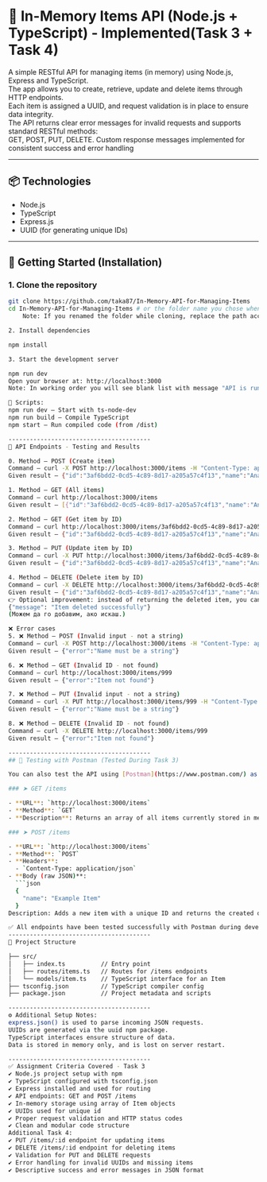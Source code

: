 # 🧠 In-Memory Items API (Node.js + TypeScript) - Implemented(Task 3 + Task 4)

A simple RESTful API for managing items (in memory) using Node.js, Express and TypeScript.  
The app allows you to create, retrieve, update and delete items through HTTP endpoints.  
Each item is assigned a UUID, and request validation is in place to ensure data integrity.  
The API returns clear error messages for invalid requests and supports standard RESTful methods:  
GET, POST, PUT, DELETE. Custom response messages implemented for consistent success and error handling

---

## 📦 Technologies

- Node.js
- TypeScript
- Express.js
- UUID (for generating unique IDs)

---

## 🚀 Getting Started (Installation)

### 1. Clone the repository

```bash
git clone https://github.com/taka87/In-Memory-API-for-Managing-Items
cd In-Memory-API-for-Managing-Items # or the folder name you chose when cloning
    Note: If you renamed the folder while cloning, replace the path accordingly.

2. Install dependencies

npm install

3. Start the development server

npm run dev
Open your browser at: http://localhost:3000
Note: In working order you will see blank list with message "API is running ⚙️" - Enjoy

🧰 Scripts:
npm run dev – Start with ts-node-dev
npm run build – Compile TypeScript
npm start – Run compiled code (from /dist)

----------------------------------------
📌 API Endpoints - Testing and Results

0. Method – POST (Create item)
Command – curl -X POST http://localhost:3000/items -H "Content-Type: application/json" -d "{\"name\": \"Ananas\"}"
Given result – {"id":"3af6bdd2-0cd5-4c89-8d17-a205a57c4f13","name":"Ananas"}

1. Method – GET (All items)
Command – curl http://localhost:3000/items
Given result – [{"id":"3af6bdd2-0cd5-4c89-8d17-a205a57c4f13","name":"Ananas"}]

2. Method – GET (Get item by ID)
Command – curl http://localhost:3000/items/3af6bdd2-0cd5-4c89-8d17-a205a57c4f13
Given result – {"id":"3af6bdd2-0cd5-4c89-8d17-a205a57c4f13","name":"Ananas"}

3. Method – PUT (Update item by ID)
Command – curl -X PUT http://localhost:3000/items/3af6bdd2-0cd5-4c89-8d17-a205a57c4f13 -H "Content-Type: application/json" -d "{\"name\": \"Ananas (updated)\"}"
Given result – {"id":"3af6bdd2-0cd5-4c89-8d17-a205a57c4f13","name":"Ananas (updated)"}

4. Method – DELETE (Delete item by ID)
Command – curl -X DELETE http://localhost:3000/items/3af6bdd2-0cd5-4c89-8d17-a205a57c4f13
Given result – {"id":"3af6bdd2-0cd5-4c89-8d17-a205a57c4f13","name":"Ananas (updated)"}
👉 Optional improvement: instead of returning the deleted item, you can return a message like:
{"message": "Item deleted successfully"}
(Можем да го добавим, ако искаш.)

❌ Error cases
5. ❌ Method – POST (Invalid input - not a string)
Command – curl -X POST http://localhost:3000/items -H "Content-Type: application/json" -d "{\"name\": 123}"
Given result – {"error":"Name must be a string"}

6. ❌ Method – GET (Invalid ID - not found)
Command – curl http://localhost:3000/items/999
Given result – {"error":"Item not found"}

7. ❌ Method – PUT (Invalid input - not a string)
Command – curl -X PUT http://localhost:3000/items/999 -H "Content-Type: application/json" -d "{\"name\": 123}"
Given result – {"error":"Name must be a string"}

8. ❌ Method – DELETE (Invalid ID - not found)
Command – curl -X DELETE http://localhost:3000/items/999
Given result – {"error":"Item not found"}

----------------------------------------
## 🧪 Testing with Postman (Tested During Task 3)

You can also test the API using [Postman](https://www.postman.com/) as an alternative to manual cURL or frontend requests.

### ➤ GET /items

- **URL**: `http://localhost:3000/items`
- **Method**: `GET`
- **Description**: Returns an array of all items currently stored in memory.

### ➤ POST /items

- **URL**: `http://localhost:3000/items`
- **Method**: `POST`
- **Headers**:  
  - `Content-Type: application/json`
- **Body (raw JSON)**:
  ```json
  {
    "name": "Example Item"
  }
Description: Adds a new item with a unique ID and returns the created object.

✅ All endpoints have been tested successfully with Postman during development.
----------------------------------------
📁 Project Structure

├── src/
│   ├── index.ts          // Entry point
│   ├── routes/items.ts   // Routes for /items endpoints
│   └── models/item.ts    // TypeScript interface for an Item
├── tsconfig.json         // TypeScript compiler config
├── package.json          // Project metadata and scripts

----------------------------------------
⚙️ Additional Setup Notes:
express.json() is used to parse incoming JSON requests.
UUIDs are generated via the uuid npm package.
TypeScript interfaces ensure structure of data.
Data is stored in memory only, and is lost on server restart.

----------------------------------------
✅ Assignment Criteria Covered - Task 3
✔️ Node.js project setup with npm
✔️ TypeScript configured with tsconfig.json
✔️ Express installed and used for routing
✔️ API endpoints: GET and POST /items
✔️ In-memory storage using array of Item objects
✔️ UUIDs used for unique id
✔️ Proper request validation and HTTP status codes
✔️ Clean and modular code structure
Additional Task 4:
✔️ PUT /items/:id endpoint for updating items  
✔️ DELETE /items/:id endpoint for deleting items  
✔️ Validation for PUT and DELETE requests  
✔️ Error handling for invalid UUIDs and missing items  
✔️ Descriptive success and error messages in JSON format  